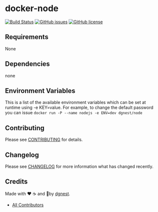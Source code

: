 # docker-node

[![Build Status](https://travis-ci.org/dgnest/docker-node.svg)](https://travis-ci.org/dgnest/docker-node)
[![GitHub issues](https://img.shields.io/github/issues/dgnest/docker-node.svg)](https://github.com/dgnest/docker-node/issues)
[![GitHub license](https://img.shields.io/github/license/mashape/apistatus.svg?style=flat-square)](LICENSE)


Requirements
------------

None


## Dependencies

none

## Environment Variables

This is a list of the available environment variables which can be set at runtime using -e KEY=value.
For example, to change the default password you can issue `docker run -P --name nodejs -e ENV=dev dgnest/node`

## Contributing

Please see [CONTRIBUTING](CONTRIBUTING.md) for details.

## Changelog

Please see [CHANGELOG](CHANGELOG.md) for more information what has changed recently.

## Credits

Made with :heart: :coffee: and :pizza:by [dgnest][link-company].

- [All Contributors][link-contributors]


[link-company]: https://github.com/dgnest
[link-author]: https://github.com/luismayta
[link-contributors]: AUTHORS